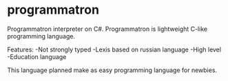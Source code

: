 # programmatron
Programmatron interpreter on C#.
Programmatron is lightweight C-like programming language.

Features:
-Not strongly typed
-Lexis based on russian language
-High level
-Education language

This language planned make as easy programming language for newbies. 
